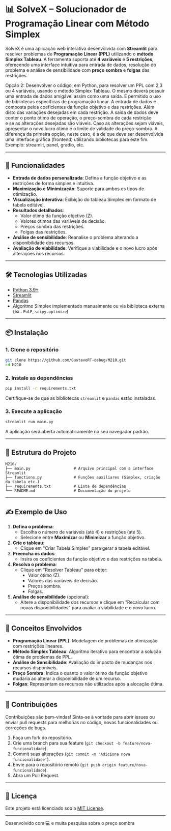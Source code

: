 # 📊 SolveX – Solucionador de Programação Linear com Método Simplex

SolveX é uma aplicação web interativa desenvolvida com **Streamlit** para resolver problemas de **Programação Linear (PPL)** utilizando o **método Simplex Tableau**. A ferramenta suporta até **4 variáveis** e **5 restrições**, oferecendo uma interface intuitiva para entrada de dados, resolução do problema e análise de sensibilidade com **preço sombra** e **folgas** das restrições.

Opção 2: Desenvolver o código, em Python, para resolver um PPL com 2,3 ou 4 variáveis, usando 
o método Simplex Tableau. O mesmo deverá possuir uma entrada de dados amigável assim 
como uma saída. É permitido o uso de bibliotecas específicas de programação linear. 
A entrada de dados é composta pelos coeficientes da função objetivo e das restrições. Além 
disto das variações desejadas em cada restrição. 
A saída de dados deve conter o ponto ótimo de operação, o preço-sombra de cada restrição  
e se as alterações desejadas são viáveis. Caso as alterações sejam viáveis, apresentar o novo 
lucro ótimo e o limite de validade do preço-sombra. 
A diferença da primeira opção, neste caso, é a de que deve ser desenvolvida uma interface 
gráfica (frontend) utilizando bibliotecas para este fim. Exemplo: streamlit, panel, gradio, etc. 

---

## 🚀 Funcionalidades

- **Entrada de dados personalizada**: Defina a função objetivo e as restrições de forma simples e intuitiva.
- **Maximização e Minimização**: Suporte para ambos os tipos de otimização.
- **Visualização interativa**: Exibição do tableau Simplex em formato de tabela editável.
- **Resultados detalhados**:
  - Valor ótimo da função objetivo (Z).
  - Valores ótimos das variáveis de decisão.
  - Preços sombra das restrições.
  - Folgas das restrições.
- **Análise de sensibilidade**: Reanalise o problema alterando a disponibilidade dos recursos.
- **Avaliação de viabilidade**: Verifique a viabilidade e o novo lucro após alterações nos recursos.

---

## 🛠️ Tecnologias Utilizadas

- [Python 3.9+](https://www.python.org/)
- [Streamlit](https://streamlit.io/)
- [Pandas](https://pandas.pydata.org/)
- Algoritmo Simplex implementado manualmente ou via biblioteca externa (ex.: `PuLP`, `scipy.optimize`)

---

## 📦 Instalação

### 1. Clone o repositório

```bash
git clone https://github.com/GustavoRT-debug/M210.git
cd M210
```

### 2. Instale as dependências

```bash
pip install -r requirements.txt
```

Certifique-se de que as bibliotecas `streamlit` e `pandas` estão instaladas.

### 3. Execute a aplicação

```bash
streamlit run main.py
```

A aplicação será aberta automaticamente no seu navegador padrão.

---

## 📂 Estrutura do Projeto

```
M210/
├── main.py                   # Arquivo principal com a interface Streamlit
├── functions.py              # Funções auxiliares (Simplex, criação da tabela etc.)
├── requirements.txt          # Lista de dependências
└── README.md                 # Documentação do projeto
```

---

## ✍️ Exemplo de Uso

1. **Defina o problema**:
   - Escolha o número de variáveis (até 4) e restrições (até 5).
   - Selecione entre **Maximizar** ou **Minimizar** a função objetivo.
2. **Crie o tableau**:
   - Clique em "Criar Tabela Simplex" para gerar a tabela editável.
3. **Preencha os dados**:
   - Insira os coeficientes da função objetivo e das restrições na tabela.
4. **Resolva o problema**:
   - Clique em "Resolver Tableau" para obter:
     - Valor ótimo (Z).
     - Valores das variáveis de decisão.
     - Preços sombra.
     - Folgas.
5. **Análise de sensibilidade** (opcional):
   - Altere a disponibilidade dos recursos e clique em "Recalcular com novas disponibilidades" para avaliar a viabilidade e o novo lucro.

---

## 🧠 Conceitos Envolvidos

- **Programação Linear (PPL)**: Modelagem de problemas de otimização com restrições lineares.
- **Método Simplex Tableau**: Algoritmo iterativo para encontrar a solução ótima de problemas de PPL.
- **Análise de Sensibilidade**: Avaliação do impacto de mudanças nos recursos disponíveis.
- **Preço Sombra**: Indica o quanto o valor ótimo da função objetivo mudaria ao alterar a disponibilidade de um recurso.
- **Folgas**: Representam os recursos não utilizados após a alocação ótima.

---

## 🤝 Contribuições

Contribuições são bem-vindas! Sinta-se à vontade para abrir issues ou enviar pull requests para melhorias no código, novas funcionalidades ou correções de bugs.

1. Faça um fork do repositório.
2. Crie uma branch para sua feature (`git checkout -b feature/nova-funcionalidade`).
3. Commit suas alterações (`git commit -m 'Adiciona nova funcionalidade'`).
4. Envie para o repositório remoto (`git push origin feature/nova-funcionalidade`).
5. Abra um Pull Request.

---

## 📜 Licença

Este projeto está licenciado sob a [MIT License](LICENSE).

---

Desenvolvido com 💻 e muita pesquisa sobre o preço sombra 

